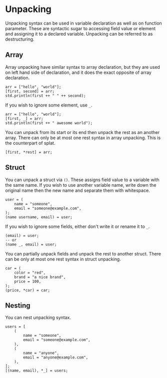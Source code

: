 # Unpacking

Unpacking syntax can be used in variable declaration as well as on function parameter. These are syntactic sugar to accessing field value or element and assigning it to a declared variable. Unpacking can be referred to as destructuring.

## Array

Array unpacking have similar syntax to array declaration, but they are used on left hand side of declaration, and it does the exact opposite of array declaration.

```butter
arr = ["hello", "world"];
[first, second] = arr;
std.println(first ++ " " ++ second);
```

If you wish to ignore some element, use `_`.

```butter
arr = ["hello", "world"];
[first, _] = arr;
std.println(first ++ " awesome world");
```

You can unpack from its start or its end then unpack the rest as an another array. There can only be at most one rest syntax in array unpacking. This is the counterpart of splat.

```butter
[first, *rest] = arr;
```

## Struct

You can unpack a struct via `()`. These assigns field value to a variable with the same name. If you wish to use another variable name, write down the original name then the new name and separate them with whitespace.

```butter
user = (
    name = "someone",
    email = "someone@example.com",
);
(name username, email) = user;
```

If you wish to ignore some fields, either don't write it or rename it to `_`.

```butter
(email) = user;
-- or
(name _, email) = user;
```

You can partially unpack fields and unpack the rest to another struct. There can be only at most one rest syntax in struct unpacking.

```butter
car = (
    color = "red",
    brand = "a nice brand",
    price = 100,
);
(price, *car) = car;
```

## Nesting

You can nest unpacking syntax.

```butter
users = [
    (
        name = "someone",
        email = "someone@example.com",
    ),
    (
        name = "anyone",
        email = "anyone@example.com",
    ),
];
[(name, email), *_] = users;
```
